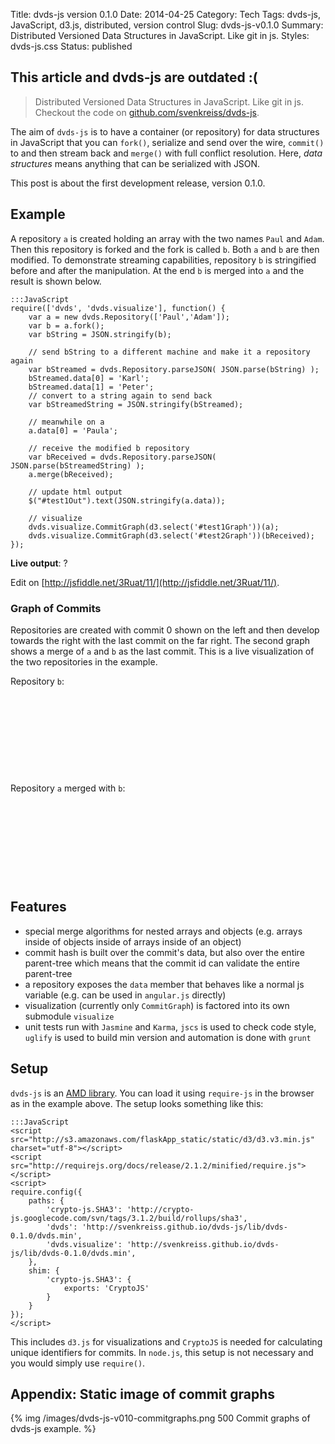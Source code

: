 Title: dvds-js version 0.1.0
Date: 2014-04-25
Category: Tech
Tags: dvds-js, JavaScript, d3.js, distributed, version control
Slug: dvds-js-v0.1.0
Summary: Distributed Versioned Data Structures in JavaScript. Like git in js.
Styles: dvds-js.css
Status: published

## This article and dvds-js are outdated :(

<script src="//cdnjs.cloudflare.com/ajax/libs/d3/3.4.11/d3.min.js" charset="utf-8"></script>
<script src="http://requirejs.org/docs/release/2.1.2/minified/require.js"></script>
<script>
require.config({
    paths: {
        'crypto-js.SHA3': 'http://crypto-js.googlecode.com/svn/tags/3.1.2/build/rollups/sha3',
        'dvds': 'http://svenkreiss.github.io/dvds-js/lib/dvds-0.1.0/dvds.min',
        'dvds.visualize': 'http://svenkreiss.github.io/dvds-js/lib/dvds-0.1.0/dvds.min',
    },
    shim: {
        'crypto-js.SHA3': {
            exports: 'CryptoJS'
        }
    }
});
</script>

> Distributed Versioned Data Structures in JavaScript. Like git in js.
> Checkout the code on [github.com/svenkreiss/dvds-js](http://github.com/svenkreiss/dvds-js).


The aim of `dvds-js` is to have a container (or repository) for data structures in JavaScript that you can `fork()`, serialize and send over the wire, `commit()` to and then stream back and `merge()` with full conflict resolution. Here, _data structures_ means anything that can be serialized with JSON.

This post is about the first development release, version 0.1.0.



## Example

A repository `a` is created holding an array with the two names `Paul` and `Adam`. Then this repository is forked and the fork is called `b`. Both `a` and `b` are then modified. To demonstrate streaming capabilities, repository `b` is stringified before and after the manipulation. At the end `b` is merged into `a` and the result is shown below.

	:::JavaScript
	require(['dvds', 'dvds.visualize'], function() {
		var a = new dvds.Repository(['Paul','Adam']);
		var b = a.fork();
		var bString = JSON.stringify(b);

		// send bString to a different machine and make it a repository again
		var bStreamed = dvds.Repository.parseJSON( JSON.parse(bString) );
		bStreamed.data[0] = 'Karl';
		bStreamed.data[1] = 'Peter';
		// convert to a string again to send back
		var bStreamedString = JSON.stringify(bStreamed);

		// meanwhile on a
		a.data[0] = 'Paula';

		// receive the modified b repository
		var bReceived = dvds.Repository.parseJSON( JSON.parse(bStreamedString) );
		a.merge(bReceived);

	    // update html output
	    $("#test1Out").text(JSON.stringify(a.data));

	    // visualize
	    dvds.visualize.CommitGraph(d3.select('#test1Graph'))(a);
        dvds.visualize.CommitGraph(d3.select('#test2Graph'))(bReceived);
	});


__Live output__: <span id="test1Out">?</span>

Edit on [http://jsfiddle.net/3Ruat/11/](http://jsfiddle.net/3Ruat/11/).



### Graph of Commits

Repositories are created with commit 0 shown on the left and then develop towards the right with the last commit on the far right. The second graph shows a merge of `a` and `b` as the last commit. This is a live visualization of the two repositories in the example.

Repository `b`:

<svg height="150" width="600" id="test2Graph"></svg>


Repository `a` merged with `b`:

<svg height="150" width="600" id="test1Graph"></svg>



## Features

* special merge algorithms for nested arrays and objects (e.g. arrays inside of objects inside of arrays inside of an object)
* commit hash is built over the commit's data, but also over the entire parent-tree which means that the commit id can validate the entire parent-tree
* a repository exposes the `data` member that behaves like a normal js variable (e.g. can be used in `angular.js` directly)
* visualization (currently only `CommitGraph`) is factored into its own submodule `visualize`
* unit tests run with `Jasmine` and `Karma`, `jscs` is used to check code style, `uglify` is used to build min version and automation is done with `grunt`


## Setup

`dvds-js` is an [AMD library](http://requirejs.org/docs/whyamd.html#amd). You can load it using `require-js` in the browser as in the example above. The setup looks something like this:

    :::JavaScript
    <script src="http://s3.amazonaws.com/flaskApp_static/static/d3/d3.v3.min.js" charset="utf-8"></script>
    <script src="http://requirejs.org/docs/release/2.1.2/minified/require.js"></script>
    <script>
    require.config({
        paths: {
            'crypto-js.SHA3': 'http://crypto-js.googlecode.com/svn/tags/3.1.2/build/rollups/sha3',
            'dvds': 'http://svenkreiss.github.io/dvds-js/lib/dvds-0.1.0/dvds.min',
            'dvds.visualize': 'http://svenkreiss.github.io/dvds-js/lib/dvds-0.1.0/dvds.min',
        },
        shim: {
            'crypto-js.SHA3': {
                exports: 'CryptoJS'
            }
        }
    });
    </script>

This includes `d3.js` for visualizations and `CryptoJS` is needed for calculating unique identifiers for commits.
In `node.js`, this setup is not necessary and you would simply use `require()`.


## Appendix: Static image of commit graphs

{% img /images/dvds-js-v010-commitgraphs.png 500 Commit graphs of dvds-js example. %}



<script>
require(['dvds', 'dvds.visualize'], function() {

    var a = new dvds.Repository(['Paul', 'Adam']);
    var b = a.fork();
    var bString = JSON.stringify(b);

    // send bString to a different machine and make it a repository again
    var bStreamed = dvds.Repository.parseJSON(JSON.parse(bString));
    bStreamed.data[0] = 'Karl';
    bStreamed.data[1] = 'Peter';
    // convert to a string again to send back
    var bStreamedString = JSON.stringify(bStreamed);

    // meanwhile on a
    a.data[0] = 'Paula';

    // receive the modified b repository
    var bReceived = dvds.Repository.parseJSON(JSON.parse(bStreamedString));
    a.merge(bReceived);

    // update html output
    $("#test1Out").text(JSON.stringify(a.data));

    // visualize
    dvds.visualize.CommitGraph(d3.select('#test1Graph'))(a);
    dvds.visualize.CommitGraph(d3.select('#test2Graph'))(bReceived);
});
</script>
